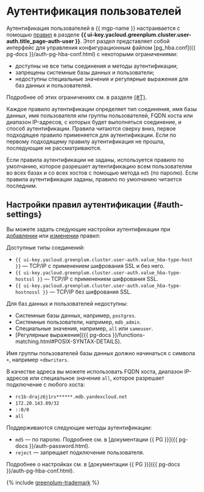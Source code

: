 # Аутентификация пользователей

Аутентификация пользователей в {{ mgp-name }} настраивается с помощью [правил](../operations/user-auth-rules.md) в разделе **{{ ui-key.yacloud.greenplum.cluster.user-auth.title_page-auth-user }}**. Этот раздел представляет собой интерфейс для управления конфигурационным файлом [pg_hba.conf]({{ pg-docs }}/auth-pg-hba-conf.html) с некоторыми ограничениями:

* доступны не все типы соединения и методы аутентификации;
* запрещены системные базы данных и пользователи;
* недоступны специальные значения и регулярные выражения для баз данных и пользователей.

Подробнее об этих ограничениях см. в разделе [{#T}](#auth-settings).

Каждое правило аутентификации определяет тип соединения, имя базы данных, имя пользователя или группы пользователей, FQDN хоста или диапазон IP-адресов, с которых будет выполняться соединение, и способ аутентификации. Правила читаются сверху вниз, первое подходящее правило применяется для аутентификации. Если по первому подходящему правилу аутентификация не прошла, последующие не рассматриваются.

Если правила аутентификации не заданы, используется правило по умолчанию, которое разрешает аутентификацию всем пользователям во всех базах и со всех хостов с помощью метода `md5` (по паролю). Если правила аутентификации заданы, правило по умолчанию читается последним.

## Настройки правил аутентификации {#auth-settings}

Вы можете задать следующие настройки аутентификации при [добавлении](../operations/user-auth-rules.md#add-rules) или [изменении](../operations/user-auth-rules.md#edit-rules) правил:

Доступные типы соединений:

* `{{ ui-key.yacloud.greenplum.cluster.user-auth.value_hba-type-host }}` — TCP/IP с применением шифрования SSL и без него.
* `{{ ui-key.yacloud.greenplum.cluster.user-auth.value_hba-type-hostssl }}` — TCP/IP с применением шифрования SSL.
* `{{ ui-key.yacloud.greenplum.cluster.user-auth.value_hba-type-hostnossl }}` — TCP/IP без шифрования SSL.

Для баз данных и пользователей недоступны:

* Системные базы данных, например, `postgres`.
* Системные пользователи, например, `mdb_admin`.
* Специальные значения, например, `all` или `sameuser`.
* [Регулярные выражения]({{ pg-docs }}/functions-matching.html#POSIX-SYNTAX-DETAILS).

Имя группы пользователей базы данных должно начинаться с символа `+`, например `+dbwriters`.

В качестве адреса вы можете использовать FQDN хоста, диапазон IP-адресов или специальное значение `all`, которое разрешает подключение с любого хоста:

* `rc1b-drajz6j1rv******.mdb.yandexcloud.net`
* `172.20.143.89/32`
* `::0/0`
* `all`

Поддерживаются следующие методы аутентификации:

* `md5` — по паролю. Подробнее см. в [документации {{ PG }}]({{ pg-docs }}/auth-password.html).
* `reject` — запрещает подключение пользователя.

Подробнее о настройках см. в [документации {{ PG }}]({{ pg-docs }}/auth-pg-hba-conf.html).

{% include [greenplum-trademark](../../_includes/mdb/mgp/trademark.md) %}
